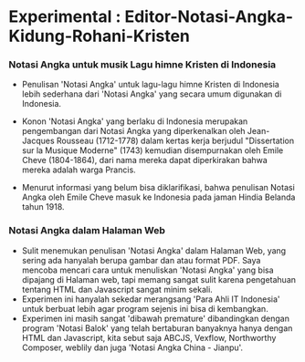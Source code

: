 # Experimental : Editor-Notasi-Angka-Kidung-Rohani-Kristen 

### Notasi Angka untuk musik Lagu himne Kristen di Indonesia

- Penulisan 'Notasi Angka' untuk lagu-lagu himne Kristen di Indonesia lebih sederhana dari 'Notasi Angka' yang secara umum digunakan di Indonesia.

- Konon 'Notasi Angka' yang berlaku di Indonesia merupakan pengembangan dari Notasi Angka yang diperkenalkan oleh Jean-Jacques Rousseau (1712-1778) dalam kertas kerja berjudul "Dissertation sur la Musique Moderne" (1743) kemudian disempurnakan oleh Emile Cheve (1804-1864), dari nama mereka dapat diperkirakan bahwa mereka adalah warga Prancis.

- Menurut informasi yang belum bisa diklarifikasi, bahwa penulisan Notasi Angka oleh Emile Cheve masuk ke Indonesia pada jaman Hindia Belanda tahun 1918.

### Notasi Angka dalam Halaman Web

- Sulit menemukan penulisan 'Notasi Angka' dalam Halaman Web, yang sering ada hanyalah berupa gambar dan atau format PDF. Saya mencoba mencari cara untuk menuliskan 'Notasi Angka' yang bisa dipajang di Halaman web, tapi memang sangat sulit karena pengetahuan tentang HTML dan Javascript sangat minim sekali.
- Experimen ini hanyalah sekedar merangsang 'Para Ahli IT Indonesia' untuk berbuat lebih agar program sejenis ini bisa di kembangkan.
- Experimen ini masih sangat 'dibawah premature' dibandingkan dengan program 'Notasi Balok' yang telah bertaburan banyaknya hanya dengan HTML dan Javascript, kita sebut saja ABCJS, Vexflow, Northworthy Composer, weblily dan juga 'Notasi Angka China - Jianpu'.
